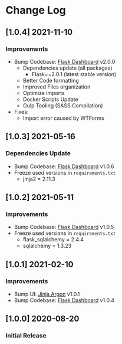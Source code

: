 # Change Log

## [1.0.4] 2021-11-10
### Improvements

- Bump Codebase: [Flask Dashboard](https://github.com/app-generator/boilerplate-code-flask-dashboard) v2.0.0
  - Dependencies update (all packages) 
    - Flask==2.0.1 (latest stable version)
  - Better Code formatting
  - Improved Files organization
  - Optimize imports
  - Docker Scripts Update
  - Gulp Tooling  (SASS Compilation)
- Fixes:
  - Import error caused by WTForms
  
## [1.0.3] 2021-05-16
### Dependencies Update

- Bump Codebase: [Flask Dashboard](https://github.com/app-generator/boilerplate-code-flask-dashboard) v1.0.6
- Freeze used versions in `requirements.txt`
    - jinja2 = 2.11.3
    
## [1.0.2] 2021-05-11
### Improvements

- Bump Codebase: [Flask Dashboard](https://github.com/app-generator/boilerplate-code-flask-dashboard) v1.0.5
- Freeze used versions in `requirements.txt`
    - flask_sqlalchemy = 2.4.4
    - sqlalchemy = 1.3.23

## [1.0.1] 2021-02-10
### Improvements

- Bump UI: [Jinja Argon](https://github.com/app-generator/jinja-argon-dashboard) v1.0.1
- Bump Codebase: [Flask Dashboard](https://github.com/app-generator/boilerplate-code-flask-dashboard) v1.0.4

## [1.0.0] 2020-08-20
### Initial Release

